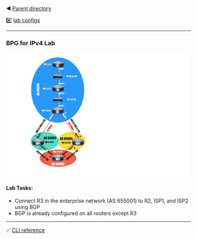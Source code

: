 ◀️ [Parent directory](../) 

#️⃣ [lab configs](./bgp1.yaml)

---

### BPG for IPv4 Lab

![Lab topology](https://github.com/tech-zero/assets/blob/main/images/bgp-ipv4.png?raw=true)

#### Lab Tasks:
- Connect R3 in the enterprise network (AS 655001) to R2, ISP1, and ISP2 using BGP
- BGP is already configured on all routers except R3
 
---

:white_check_mark: [CLI reference](https://github.com/tech-zero/assets/blob/main/solutions/bgp1.md)

